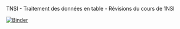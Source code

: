 TNSI - Traitement des données en table - Révisions du cours de 1NSI 

[![Binder](https://mybinder.org/badge_logo.svg)](https://mybinder.org/v2/gh/WebGE/tablescorr/main)
